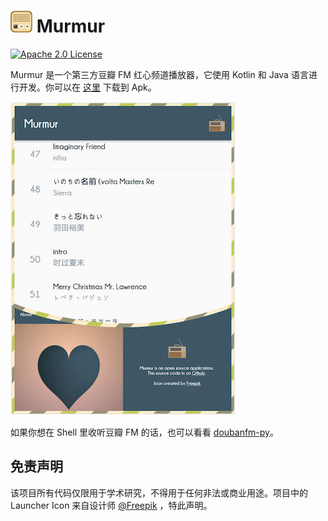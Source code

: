 # ![](art/logo.jpg) Murmur
[![Apache 2.0 License](https://img.shields.io/badge/license-Apache%202.0-blue.svg?style=flat)](http://www.apache.org/licenses/LICENSE-2.0.html)

Murmur 是一个第三方豆瓣 FM 红心频道播放器，它使用 Kotlin 和 Java 语言进行开发。你可以在 [这里](https://github.com/nekocode/Murmur/releases) 下载到 Apk。

![Screenshot](art/0.jpg)

如果你想在 Shell 里收听豆瓣 FM 的话，也可以看看 [doubanfm-py](https://github.com/nekocode/doubanfm-py)。

## 免责声明
该项目所有代码仅限用于学术研究，不得用于任何非法或商业用途。项目中的 Launcher Icon 来自设计师 [@Freepik](http://www.freepik.com/free-vector/world-radio-day-sunburst-background_1034131.htm) ，特此声明。
